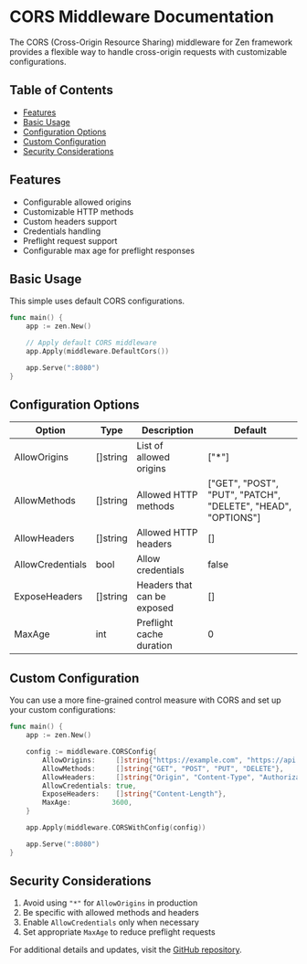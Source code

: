 # CORS Middleware Documentation

The CORS (Cross-Origin Resource Sharing) middleware for Zen framework provides a flexible way to handle cross-origin requests with customizable configurations.

## Table of Contents

- [Features](#Features)
- [Basic Usage](#basic-usage)
- [Configuration Options](#configuration-options)
- [Custom Configuration](#custom-configuration)
- [Security Considerations](#security-considerations)

## Features

- Configurable allowed origins
- Customizable HTTP methods
- Custom headers support
- Credentials handling
- Preflight request support
- Configurable max age for preflight responses

## Basic Usage

This simple uses default CORS configurations.

```go
func main() {
    app := zen.New()

    // Apply default CORS middleware
    app.Apply(middleware.DefaultCors())

    app.Serve(":8080")
}
```

## Configuration Options

| Option           | Type     | Description                 | Default                                                      |
| ---------------- | -------- | --------------------------- | ------------------------------------------------------------ |
| AllowOrigins     | []string | List of allowed origins     | ["*"]                                                        |
| AllowMethods     | []string | Allowed HTTP methods        | ["GET", "POST", "PUT", "PATCH", "DELETE", "HEAD", "OPTIONS"] |
| AllowHeaders     | []string | Allowed HTTP headers        | []                                                           |
| AllowCredentials | bool     | Allow credentials           | false                                                        |
| ExposeHeaders    | []string | Headers that can be exposed | []                                                           |
| MaxAge           | int      | Preflight cache duration    | 0                                                            |

## Custom Configuration

You can use a more fine-grained control measure with CORS and set up your custom configurations:

```go
func main() {
    app := zen.New()

    config := middleware.CORSConfig{
        AllowOrigins:     []string{"https://example.com", "https://api.example.com"},
        AllowMethods:     []string{"GET", "POST", "PUT", "DELETE"},
        AllowHeaders:     []string{"Origin", "Content-Type", "Authorization"},
        AllowCredentials: true,
        ExposeHeaders:    []string{"Content-Length"},
        MaxAge:          3600,
    }

    app.Apply(middleware.CORSWithConfig(config))

    app.Serve(":8080")
}
```

## Security Considerations

1. Avoid using `"*"` for `AllowOrigins` in production
2. Be specific with allowed methods and headers
3. Enable `AllowCredentials` only when necessary
4. Set appropriate `MaxAge` to reduce preflight requests

For additional details and updates, visit the [GitHub repository](https://github.com/ThembinkosiThemba/zen).
